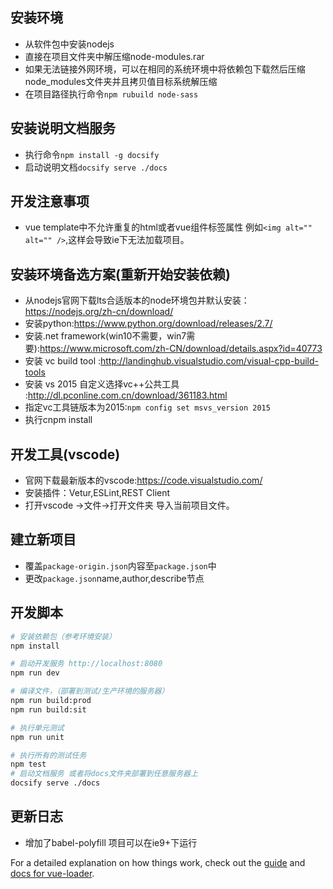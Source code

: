## 安装环境
+ 从软件包中安装nodejs
+ 直接在项目文件夹中解压缩node-modules.rar
+ 如果无法链接外网环境，可以在相同的系统环境中将依赖包下载然后压缩node_modules文件夹并且拷贝值目标系统解压缩
+ 在项目路径执行命令`npm rubuild node-sass`

## 安装说明文档服务
+ 执行命令`npm install -g docsify`
+ 启动说明文档`docsify serve ./docs`

## 开发注意事项
+ vue template中不允许重复的html或者vue组件标签属性 例如`<img alt="" alt="" />`,这样会导致ie下无法加载项目。

## 安装环境备选方案(重新开始安装依赖)
+ 从nodejs官网下载lts合适版本的node环境包并默认安装：https://nodejs.org/zh-cn/download/
+ 安装python:https://www.python.org/download/releases/2.7/
+ 安装.net framework(win10不需要，win7需要):https://www.microsoft.com/zh-CN/download/details.aspx?id=40773
+ 安装 vc build tool :http://landinghub.visualstudio.com/visual-cpp-build-tools
+ 安装 vs 2015 自定义选择vc++公共工具 :http://dl.pconline.com.cn/download/361183.html
+ 指定vc工具链版本为2015:`npm config set msvs_version 2015`
+ 执行cnpm install

## 开发工具(vscode)

+ 官网下载最新版本的vscode:https://code.visualstudio.com/
+ 安装插件：Vetur,ESLint,REST Client
+ 打开vscode ->文件->打开文件夹  导入当前项目文件。

## 建立新项目

+ 覆盖`package-origin.json`内容至`package.json`中
+ 更改`package.json`name,author,describe节点

## 开发脚本

``` bash
# 安装依赖包（参考环境安装）
npm install

# 启动开发服务 http://localhost:8080
npm run dev

# 编译文件，（部署到测试/生产环境的服务器）
npm run build:prod
npm run build:sit

# 执行单元测试
npm run unit

# 执行所有的测试任务
npm test
# 启动文档服务 或者将docs文件夹部署到任意服务器上
docsify serve ./docs
```

## 更新日志
+ 增加了babel-polyfill 项目可以在ie9+下运行

For a detailed explanation on how things work, check out the [guide](http://vuejs-templates.github.io/webpack/) and [docs for vue-loader](http://vuejs.github.io/vue-loader).
